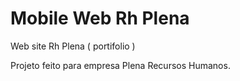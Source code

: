 # Mobile Web Rh Plena
 Web site Rh Plena ( portifolio )

Projeto feito para empresa Plena Recursos Humanos. 
